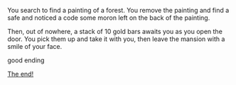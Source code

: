 You search to find a painting of a forest. You remove the painting and find a safe and noticed a code some moron left on the back of the painting.

Then, out of nowhere, a stack of 10 gold bars awaits you as you open the door. You pick them up and take it with you, then leave the mansion with a smile of your face.

good ending

[The end!](Journey-begins.md)
